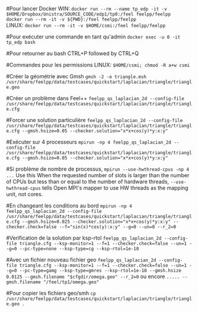 #Pour lancer Docker
WIN: 	`docker run --rm --name tp_edp -it -v $HOME/Dropbox/Unistra/SOURCE_CODE/edp1/tp0:/feel feelpp/feelpp`     
`docker run --rm -it -v ${PWD}:/feel feelpp/feelpp`         
LINUX:	`docker run --rm -it -v $HOME/csmi:/feel feelpp/feelpp` 

#Pour exécuter une commande en tant qu'admin
	`docker exec -u 0 -it tp_edp bash`

#Pour retourner au bash
	CTRL+P followed by CTRL+Q

#Commandes pour les permissions
LINUX:	`$HOME/csmi; chmod -R a+w csmi`

#Créer la géométrie avec Gmsh
`gmsh -2 -o triangle.msh /usr/share/feelpp/data/testcases/quickstart/laplacian/triangle/triangle.geo`

#Créer un problème dans Feel++
`feelpp_qs_laplacian_2d --config-file /usr/share/feelpp/data/testcases/quickstart/laplacian/triangle/triangle.cfg`

#Forcer une solution particulière
`feelpp_qs_laplacian_2d --config-file /usr/share/feelpp/data/testcases/quickstart/laplacian/triangle/triangle.cfg --gmsh.hsize=0.05 --checker.solution="x*x+cos(y)*y:x:y"`

#Exécuter sur 4 processeurs
`mpirun -np 4 feelpp_qs_laplacian_2d --config-file /usr/share/feelpp/data/testcases/quickstart/laplacian/triangle/triangle.cfg --gmsh.hsize=0.05 --checker.solution="x*x+cos(y)*y:x:y"`

#Si problème de nombre de processus,
`mpirun --use-hwthread-cpus -np 4 ...` 
Use this When the requested number of slots is larger than the number of CPUs but less than or equal to the number of hardware threads, `--use-hwthread-cpus` tells Open MPI's mapper to use HW threads as the mapping unit, not cores.

#En changeant les conditions au bord
`mpirun -np 4 feelpp_qs_laplacian_2d --config-file /usr/share/feelpp/data/testcases/quickstart/laplacian/triangle/triangle.cfg --gmsh.hsize=0.025 --checker.solution="x*x+cos(y)*y:x:y" --checker.check=false --f="sin(x)*cos(y):x:y" --g=0 --un=0 --r_2=0`

#Verification de la solution par ksp-rtol
`feelpp_qs_laplacian_2d --config-file triangle.cfg --ksp-monitor=1 --f=1 --checker.check=false --un=1 --g=0 --pc-type=none --ksp-type=cg --ksp-rtol=1e-10`

#Avec un fichier nouveau fichier geo
`feelpp_qs_laplacian_2d --config-file triangle.cfg --ksp-monitor=1 --f=1 --checker.check=false --un=1 --g=0 --pc-type=gamg --ksp-type=gmres --ksp-rtol=1e-10 --gmsh.hsize 0.0125 --gmsh.filename "$cfgdir/omega.geo" --r_2=0` 
ou encore
`..... --gmsh.filename "/feel/tp1/omega.geo"`

#Pour copier les fichiers geo/smh
`cp /usr/share/feelpp/data/testcases/quickstart/laplacian/triangle/triangle.geo .`

